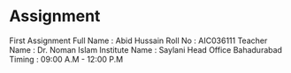 # Assignment
First Assignment 
Full Name				:	Abid Hussain
Roll No					:	AIC036111
Teacher Name		:	Dr. Noman Islam
Institute Name		:	Saylani Head Office Bahadurabad
Timing					:	09:00 A.M - 12:00 P.M
